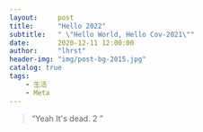 ```yaml
---
layout:     post
title:      "Hello 2022"
subtitle:   " \"Hello World, Hello Cov-2021\""
date:       2020-12-11 12:00:00
author:     "lhrst"
header-img: "img/post-bg-2015.jpg"
catalog: true
tags:
    - 生活
    - Meta
---
```


> “Yeah It's dead. 2 ”
